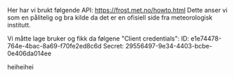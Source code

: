 
Her har vi brukt følgende API: https://frost.met.no/howto.html 
Dette anser vi som en pålitelig og bra kilde da det er en ofisiell side fra meteorologisk institutt. 

Vi måtte lage bruker og fikk da følgene "Client credentials":
ID: e1e74478-764e-4bac-8a69-f70fe2ed8c6d
Secret: 29556497-9e34-4403-bcbe-0e406da014ee

heiheihei
